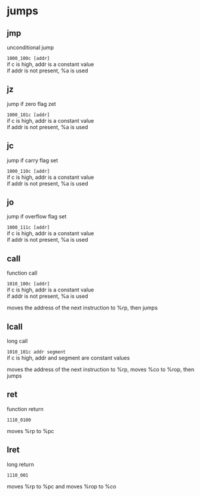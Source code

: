 # jumps  
  
  
## jmp  
unconditional jump  
  
`1000_100c [addr]`  
if c is high, addr is a constant value  
if addr is not present, %a is used  
  
  
## jz  
jump if zero flag zet  
  
`1000_101c [addr]`  
if c is high, addr is a constant value  
if addr is not present, %a is used  
  
## jc  
jump if carry flag set  
  
`1000_110c [addr]`  
if c is high, addr is a constant value  
if addr is not present, %a is used  
  
## jo  
jump if overflow flag set  
  
`1000_111c [addr]`  
if c is high, addr is a constant value  
if addr is not present, %a is used  
  
  
## call  
function call  
  
`1010_100c [addr]`  
if c is high, addr is a constant value  
if addr is not present, %a is used  
  
moves the address of the next instruction to %rp, then jumps  
  
## lcall  
long call  
  
`1010_101c addr segment`  
if c is high, addr and segment are constant values  
  
moves the address of the next instruction to %rp, moves %co to %rop, then jumps  
  
  
## ret  
function return  
  
`1110_0100`  
  
moves %rp to %pc  
  
## lret  
long return  
  
`1110_001`  
  
moves %rp to %pc and moves %rop to %co  
  
  
